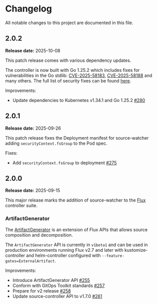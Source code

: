# Changelog

All notable changes to this project are documented in this file.

## 2.0.2

**Release date:** 2025-10-08

This patch release comes with various dependency updates.

The controller is now built with Go 1.25.2 which includes
fixes for vulnerabilities in the Go stdlib:
[CVE-2025-58183](https://github.com/golang/go/issues/75677),
[CVE-2025-58188](https://github.com/golang/go/issues/75675)
and many others. The full list of security fixes can be found
[here](https://groups.google.com/g/golang-announce/c/4Emdl2iQ_bI/m/qZN5nc-mBgAJ).

Improvements:
- Update dependencies to Kubernetes v1.34.1 and Go 1.25.2
  [#280](https://github.com/fluxcd/source-watcher/pull/280)

## 2.0.1

**Release date:** 2025-09-26

This patch release fixes the Deployment manifest for source-watcher
adding `securityContext.fsGroup` to the Pod spec.

Fixes:
- Add `securityContext.fsGroup` to deployment
  [#275](https://github.com/fluxcd/source-watcher/pull/275)

## 2.0.0

**Release date:** 2025-09-15

This major release marks the addition of source-watcher to the [Flux](https://fluxcd.io) controller suite.

### ArtifactGenerator

The [ArtifactGenerator](docs/spec/v1beta1/artifactgenerators.md) is an extension of Flux APIs
that allows source composition and decomposition.

The `ArtifactGenerator` API is currently in `v1beta1` and can be used in production
environments running Flux v2.7 and later with kustomize-controller and helm-controller
configured with `--feature-gates=ExternalArtifact`.

Improvements:
- Introduce ArtifactGenerator API
  [#255](https://github.com/fluxcd/source-watcher/pull/255)
- Conform with GitOps Toolkit standards
  [#257](https://github.com/fluxcd/source-watcher/pull/257)
- Prepare for v2 release
  [#258](https://github.com/fluxcd/source-watcher/pull/258)
- Update source-controller API to v1.7.0
  [#261](https://github.com/fluxcd/source-watcher/pull/261)
